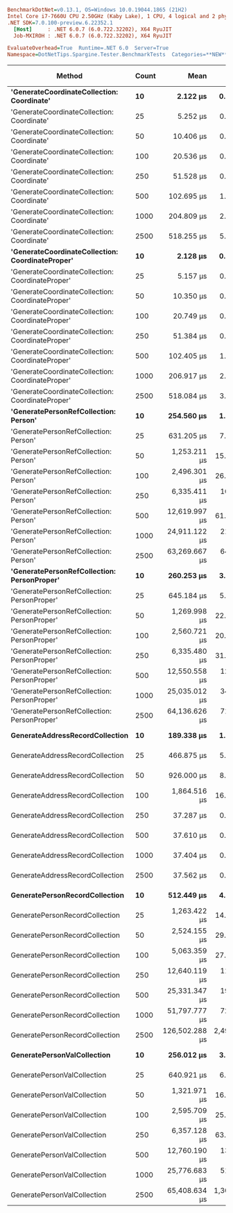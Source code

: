 ``` ini

BenchmarkDotNet=v0.13.1, OS=Windows 10.0.19044.1865 (21H2)
Intel Core i7-7660U CPU 2.50GHz (Kaby Lake), 1 CPU, 4 logical and 2 physical cores
.NET SDK=7.0.100-preview.6.22352.1
  [Host]     : .NET 6.0.7 (6.0.722.32202), X64 RyuJIT
  Job-MXIROH : .NET 6.0.7 (6.0.722.32202), X64 RyuJIT

EvaluateOverhead=True  Runtime=.NET 6.0  Server=True  
Namespace=DotNetTips.Spargine.Tester.BenchmarkTests  Categories=**NEW**  

```
|                                           Method | Count |           Mean |         Error |        StdDev |      StdErr |            Min |             Q1 |         Median |             Q3 |            Max |        Op/s | CI99.9% Margin | Iterations | Kurtosis | MValue | Skewness | Rank | LogicalGroup | Baseline |    Gen 0 | Code Size |   Gen 1 |    Allocated |
|------------------------------------------------- |------ |---------------:|--------------:|--------------:|------------:|---------------:|---------------:|---------------:|---------------:|---------------:|------------:|---------------:|-----------:|---------:|-------:|---------:|-----:|------------- |--------- |---------:|----------:|--------:|-------------:|
|       **&#39;GenerateCoordinateCollection: Coordinate&#39;** |    **10** |       **2.122 μs** |     **0.0122 μs** |     **0.0109 μs** |   **0.0029 μs** |       **2.105 μs** |       **2.114 μs** |       **2.121 μs** |       **2.128 μs** |       **2.145 μs** | **471,251.855** |      **0.0122 μs** |      **14.00** |    **2.277** |  **2.000** |   **0.4519** |    **1** |            ***** |       **No** |   **0.0114** |     **303 B** |       **-** |        **136 B** |
|       &#39;GenerateCoordinateCollection: Coordinate&#39; |    25 |       5.252 μs |     0.0498 μs |     0.0442 μs |   0.0118 μs |       5.191 μs |       5.213 μs |       5.246 μs |       5.278 μs |       5.342 μs | 190,391.827 |      0.0498 μs |      14.00 |    2.030 |  2.000 |   0.4203 |    3 |            * |       No |   0.0229 |     303 B |       - |        256 B |
|       &#39;GenerateCoordinateCollection: Coordinate&#39; |    50 |      10.406 μs |     0.1689 μs |     0.1498 μs |   0.0400 μs |      10.190 μs |      10.307 μs |      10.429 μs |      10.481 μs |      10.673 μs |  96,094.107 |      0.1689 μs |      14.00 |    1.962 |  2.000 |   0.2301 |    4 |            * |       No |   0.0458 |     303 B |       - |        456 B |
|       &#39;GenerateCoordinateCollection: Coordinate&#39; |   100 |      20.536 μs |     0.2158 μs |     0.2019 μs |   0.0521 μs |      20.232 μs |      20.393 μs |      20.549 μs |      20.691 μs |      20.840 μs |  48,694.626 |      0.2158 μs |      15.00 |    1.439 |  2.000 |   0.0332 |    5 |            * |       No |   0.0610 |     303 B |       - |        856 B |
|       &#39;GenerateCoordinateCollection: Coordinate&#39; |   250 |      51.528 μs |     0.4101 μs |     0.3836 μs |   0.0990 μs |      51.039 μs |      51.256 μs |      51.454 μs |      51.740 μs |      52.454 μs |  19,406.753 |      0.4101 μs |      15.00 |    2.866 |  2.000 |   0.6120 |    7 |            * |       No |   0.0610 |     303 B |       - |      2,056 B |
|       &#39;GenerateCoordinateCollection: Coordinate&#39; |   500 |     102.695 μs |     1.3652 μs |     1.2770 μs |   0.3297 μs |     100.973 μs |     101.690 μs |     102.519 μs |     103.651 μs |     105.466 μs |   9,737.559 |      1.3652 μs |      15.00 |    2.190 |  2.000 |   0.4727 |    8 |            * |       No |   0.3662 |     303 B |       - |      4,056 B |
|       &#39;GenerateCoordinateCollection: Coordinate&#39; |  1000 |     204.809 μs |     2.8181 μs |     2.4982 μs |   0.6677 μs |     202.059 μs |     202.717 μs |     203.573 μs |     207.376 μs |     208.980 μs |   4,882.604 |      2.8181 μs |      14.00 |    1.389 |  2.000 |   0.4491 |   10 |            * |       No |        - |     303 B |       - |      8,056 B |
|       &#39;GenerateCoordinateCollection: Coordinate&#39; |  2500 |     518.255 μs |     5.9832 μs |     5.5967 μs |   1.4451 μs |     508.939 μs |     514.722 μs |     518.278 μs |     523.172 μs |     526.730 μs |   1,929.552 |      5.9832 μs |      15.00 |    1.588 |  2.000 |   0.0523 |   13 |            * |       No |   1.9531 |     303 B |       - |     20,057 B |
| **&#39;GenerateCoordinateCollection: CoordinateProper&#39;** |    **10** |       **2.128 μs** |     **0.0181 μs** |     **0.0161 μs** |   **0.0043 μs** |       **2.101 μs** |       **2.118 μs** |       **2.132 μs** |       **2.137 μs** |       **2.164 μs** | **469,877.194** |      **0.0181 μs** |      **14.00** |    **2.658** |  **2.000** |   **0.2973** |    **1** |            ***** |       **No** |   **0.0114** |     **303 B** |       **-** |        **136 B** |
| &#39;GenerateCoordinateCollection: CoordinateProper&#39; |    25 |       5.157 μs |     0.0539 μs |     0.0478 μs |   0.0128 μs |       5.073 μs |       5.124 μs |       5.157 μs |       5.186 μs |       5.253 μs | 193,895.573 |      0.0539 μs |      14.00 |    2.148 |  2.000 |   0.1740 |    2 |            * |       No |   0.0229 |     303 B |       - |        256 B |
| &#39;GenerateCoordinateCollection: CoordinateProper&#39; |    50 |      10.350 μs |     0.1305 μs |     0.1221 μs |   0.0315 μs |      10.143 μs |      10.280 μs |      10.318 μs |      10.450 μs |      10.576 μs |  96,618.643 |      0.1305 μs |      15.00 |    1.893 |  2.000 |   0.1874 |    4 |            * |       No |   0.0458 |     303 B |       - |        456 B |
| &#39;GenerateCoordinateCollection: CoordinateProper&#39; |   100 |      20.749 μs |     0.2422 μs |     0.2265 μs |   0.0585 μs |      20.422 μs |      20.580 μs |      20.739 μs |      20.832 μs |      21.205 μs |  48,194.411 |      0.2422 μs |      15.00 |    2.182 |  2.000 |   0.4610 |    5 |            * |       No |   0.0916 |     303 B |       - |        856 B |
| &#39;GenerateCoordinateCollection: CoordinateProper&#39; |   250 |      51.384 μs |     0.6800 μs |     0.6360 μs |   0.1642 μs |      50.244 μs |      51.031 μs |      51.559 μs |      51.800 μs |      52.221 μs |  19,461.434 |      0.6800 μs |      15.00 |    1.871 |  2.000 |  -0.5114 |    7 |            * |       No |   0.1831 |     303 B |       - |      2,056 B |
| &#39;GenerateCoordinateCollection: CoordinateProper&#39; |   500 |     102.405 μs |     1.6606 μs |     1.5533 μs |   0.4011 μs |     100.348 μs |     100.720 μs |     102.688 μs |     103.487 μs |     104.587 μs |   9,765.130 |      1.6606 μs |      15.00 |    1.370 |  2.000 |  -0.0495 |    8 |            * |       No |        - |     303 B |       - |      4,056 B |
| &#39;GenerateCoordinateCollection: CoordinateProper&#39; |  1000 |     206.917 μs |     2.5635 μs |     2.2725 μs |   0.6074 μs |     202.706 μs |     205.379 μs |     207.544 μs |     208.002 μs |     210.117 μs |   4,832.853 |      2.5635 μs |      14.00 |    1.897 |  2.000 |  -0.5088 |   10 |            * |       No |        - |     303 B |       - |      8,056 B |
| &#39;GenerateCoordinateCollection: CoordinateProper&#39; |  2500 |     518.084 μs |     3.5514 μs |     3.3220 μs |   0.8577 μs |     511.134 μs |     516.808 μs |     518.849 μs |     520.523 μs |     522.122 μs |   1,930.190 |      3.5514 μs |      15.00 |    2.265 |  2.000 |  -0.8004 |   13 |            * |       No |   1.9531 |     303 B |       - |     20,057 B |
|            **&#39;GeneratePersonRefCollection: Person&#39;** |    **10** |     **254.560 μs** |     **1.9703 μs** |     **1.7467 μs** |   **0.4668 μs** |     **251.528 μs** |     **253.510 μs** |     **254.360 μs** |     **255.595 μs** |     **257.367 μs** |   **3,928.353** |      **1.9703 μs** |      **14.00** |    **1.835** |  **2.000** |  **-0.0163** |   **11** |            ***** |       **No** |   **2.9297** |     **336 B** |       **-** |     **30,235 B** |
|            &#39;GeneratePersonRefCollection: Person&#39; |    25 |     631.205 μs |     7.2990 μs |     6.8275 μs |   1.7628 μs |     621.560 μs |     625.932 μs |     632.509 μs |     635.554 μs |     646.454 μs |   1,584.271 |      7.2990 μs |      15.00 |    2.318 |  2.000 |   0.4045 |   14 |            * |       No |   7.8125 |     336 B |       - |     75,333 B |
|            &#39;GeneratePersonRefCollection: Person&#39; |    50 |   1,253.211 μs |    15.2161 μs |    14.2331 μs |   3.6750 μs |   1,231.844 μs |   1,243.064 μs |   1,252.439 μs |   1,262.185 μs |   1,289.643 μs |     797.950 |     15.2161 μs |      15.00 |    3.458 |  2.000 |   0.7723 |   16 |            * |       No |  15.6250 |     336 B |       - |    150,549 B |
|            &#39;GeneratePersonRefCollection: Person&#39; |   100 |   2,496.301 μs |    26.8472 μs |    23.7994 μs |   6.3607 μs |   2,455.669 μs |   2,482.498 μs |   2,493.813 μs |   2,503.648 μs |   2,543.523 μs |     400.593 |     26.8472 μs |      14.00 |    2.478 |  2.000 |   0.4813 |   19 |            * |       No |  31.2500 |     336 B |       - |    301,033 B |
|            &#39;GeneratePersonRefCollection: Person&#39; |   250 |   6,335.411 μs |   100.5083 μs |    94.0155 μs |  24.2747 μs |   6,175.047 μs |   6,293.441 μs |   6,336.863 μs |   6,377.251 μs |   6,526.598 μs |     157.843 |    100.5083 μs |      15.00 |    2.369 |  2.000 |   0.1379 |   21 |            * |       No |  78.1250 |     336 B | 23.4375 |    751,328 B |
|            &#39;GeneratePersonRefCollection: Person&#39; |   500 |  12,619.997 μs |    61.5312 μs |    57.5563 μs |  14.8610 μs |  12,522.013 μs |  12,593.073 μs |  12,626.077 μs |  12,658.253 μs |  12,721.922 μs |      79.239 |     61.5312 μs |      15.00 |    2.026 |  2.000 |  -0.2629 |   22 |            * |       No |  78.1250 |     336 B | 31.2500 |  1,502,435 B |
|            &#39;GeneratePersonRefCollection: Person&#39; |  1000 |  24,911.122 μs |   215.3023 μs |   201.3939 μs |  51.9997 μs |  24,669.539 μs |  24,746.800 μs |  24,931.289 μs |  25,009.464 μs |  25,326.861 μs |      40.143 |    215.3023 μs |      15.00 |    2.188 |  2.000 |   0.5545 |   23 |            * |       No |  62.5000 |     336 B | 31.2500 |  3,004,242 B |
|            &#39;GeneratePersonRefCollection: Person&#39; |  2500 |  63,269.667 μs |   642.3979 μs |   600.8994 μs | 155.1516 μs |  62,031.613 μs |  62,889.175 μs |  63,140.988 μs |  63,685.481 μs |  64,503.775 μs |      15.805 |    642.3979 μs |      15.00 |    2.630 |  2.000 |   0.0507 |   26 |            * |       No | 125.0000 |     336 B |       - |  7,537,153 B |
|      **&#39;GeneratePersonRefCollection: PersonProper&#39;** |    **10** |     **260.253 μs** |     **3.2699 μs** |     **2.8987 μs** |   **0.7747 μs** |     **255.708 μs** |     **258.746 μs** |     **259.048 μs** |     **262.762 μs** |     **265.176 μs** |   **3,842.418** |      **3.2699 μs** |      **14.00** |    **1.703** |  **2.000** |   **0.3479** |   **11** |            ***** |       **No** |   **2.9297** |     **336 B** |       **-** |     **30,235 B** |
|      &#39;GeneratePersonRefCollection: PersonProper&#39; |    25 |     645.184 μs |     5.3481 μs |     4.4659 μs |   1.2386 μs |     637.713 μs |     642.829 μs |     645.566 μs |     647.401 μs |     653.981 μs |   1,549.945 |      5.3481 μs |      13.00 |    2.269 |  2.000 |   0.1028 |   14 |            * |       No |   7.8125 |     336 B |       - |     75,337 B |
|      &#39;GeneratePersonRefCollection: PersonProper&#39; |    50 |   1,269.998 μs |    22.1636 μs |    20.7319 μs |   5.3529 μs |   1,247.429 μs |   1,253.747 μs |   1,265.312 μs |   1,287.013 μs |   1,306.907 μs |     787.403 |     22.1636 μs |      15.00 |    1.650 |  2.000 |   0.5577 |   16 |            * |       No |  15.6250 |     336 B |       - |    150,591 B |
|      &#39;GeneratePersonRefCollection: PersonProper&#39; |   100 |   2,560.721 μs |    20.7260 μs |    17.3071 μs |   4.8001 μs |   2,527.743 μs |   2,546.896 μs |   2,562.873 μs |   2,577.386 μs |   2,579.853 μs |     390.515 |     20.7260 μs |      13.00 |    1.697 |  2.000 |  -0.3951 |   19 |            * |       No |  31.2500 |     336 B |       - |    300,993 B |
|      &#39;GeneratePersonRefCollection: PersonProper&#39; |   250 |   6,335.480 μs |    31.8883 μs |    29.8283 μs |   7.7016 μs |   6,301.563 μs |   6,314.620 μs |   6,322.422 μs |   6,359.793 μs |   6,390.322 μs |     157.841 |     31.8883 μs |      15.00 |    1.875 |  2.000 |   0.7014 |   21 |            * |       No |  78.1250 |     336 B | 23.4375 |    751,370 B |
|      &#39;GeneratePersonRefCollection: PersonProper&#39; |   500 |  12,550.558 μs |   127.1567 μs |   118.9425 μs |  30.7108 μs |  12,313.530 μs |  12,464.555 μs |  12,527.664 μs |  12,615.314 μs |  12,765.948 μs |      79.678 |    127.1567 μs |      15.00 |    2.282 |  2.000 |  -0.0097 |   22 |            * |       No |  78.1250 |     336 B | 31.2500 |  1,502,318 B |
|      &#39;GeneratePersonRefCollection: PersonProper&#39; |  1000 |  25,035.012 μs |   349.1472 μs |   326.5925 μs |  84.3258 μs |  24,478.236 μs |  24,832.034 μs |  24,999.083 μs |  25,246.391 μs |  25,633.355 μs |      39.944 |    349.1472 μs |      15.00 |    1.971 |  2.000 |   0.1964 |   23 |            * |       No |  62.5000 |     336 B | 31.2500 |  3,004,812 B |
|      &#39;GeneratePersonRefCollection: PersonProper&#39; |  2500 |  64,136.626 μs |   710.8369 μs |   664.9173 μs | 171.6809 μs |  62,910.537 μs |  63,601.975 μs |  64,306.950 μs |  64,649.262 μs |  65,089.300 μs |      15.592 |    710.8369 μs |      15.00 |    1.668 |  2.000 |  -0.3017 |   26 |            * |       No | 125.0000 |     336 B |       - |  7,537,865 B |
|                  **GenerateAddressRecordCollection** |    **10** |     **189.338 μs** |     **1.9895 μs** |     **1.7636 μs** |   **0.4713 μs** |     **186.814 μs** |     **187.769 μs** |     **189.482 μs** |     **190.527 μs** |     **192.158 μs** |   **5,281.562** |      **1.9895 μs** |      **14.00** |    **1.587** |  **2.000** |  **-0.0138** |    **9** |            ***** |       **No** |   **1.9531** |     **669 B** |       **-** |     **19,680 B** |
|                  GenerateAddressRecordCollection |    25 |     466.875 μs |     5.3718 μs |     5.0248 μs |   1.2974 μs |     460.732 μs |     462.738 μs |     465.513 μs |     470.516 μs |     476.423 μs |   2,141.902 |      5.3718 μs |      15.00 |    1.696 |  2.000 |   0.4331 |   12 |            * |       No |   4.8828 |     669 B |       - |     49,081 B |
|                  GenerateAddressRecordCollection |    50 |     926.000 μs |     8.8626 μs |     7.8565 μs |   2.0997 μs |     915.743 μs |     920.941 μs |     923.062 μs |     930.422 μs |     942.872 μs |   1,079.913 |      8.8626 μs |      14.00 |    2.331 |  2.000 |   0.7924 |   15 |            * |       No |   9.7656 |     669 B |       - |     98,081 B |
|                  GenerateAddressRecordCollection |   100 |   1,864.516 μs |    16.3467 μs |    15.2907 μs |   3.9480 μs |   1,842.788 μs |   1,855.428 μs |   1,862.799 μs |   1,872.032 μs |   1,895.112 μs |     536.332 |     16.3467 μs |      15.00 |    2.079 |  2.000 |   0.2997 |   18 |            * |       No |  19.5313 |     669 B |  3.9063 |    196,082 B |
|                  GenerateAddressRecordCollection |   250 |      37.287 μs |     0.3343 μs |     0.3127 μs |   0.0807 μs |      36.789 μs |      37.025 μs |      37.348 μs |      37.464 μs |      37.855 μs |  26,819.167 |      0.3343 μs |      15.00 |    1.782 |  2.000 |   0.0358 |    6 |            * |       No |   0.1831 |     669 B |       - |      4,000 B |
|                  GenerateAddressRecordCollection |   500 |      37.610 μs |     0.4373 μs |     0.4090 μs |   0.1056 μs |      37.120 μs |      37.301 μs |      37.493 μs |      37.870 μs |      38.601 μs |  26,588.684 |      0.4373 μs |      15.00 |    2.838 |  2.000 |   0.8449 |    6 |            * |       No |   0.4272 |     669 B |       - |      4,000 B |
|                  GenerateAddressRecordCollection |  1000 |      37.404 μs |     0.5482 μs |     0.5128 μs |   0.1324 μs |      36.477 μs |      37.043 μs |      37.504 μs |      37.700 μs |      38.293 μs |  26,735.209 |      0.5482 μs |      15.00 |    2.056 |  2.000 |  -0.2147 |    6 |            * |       No |   0.1221 |     669 B |       - |      4,000 B |
|                  GenerateAddressRecordCollection |  2500 |      37.562 μs |     0.2817 μs |     0.2635 μs |   0.0680 μs |      37.155 μs |      37.392 μs |      37.510 μs |      37.720 μs |      37.998 μs |  26,622.326 |      0.2817 μs |      15.00 |    1.803 |  2.000 |   0.1779 |    6 |            * |       No |   0.3662 |     669 B |       - |      4,000 B |
|                   **GeneratePersonRecordCollection** |    **10** |     **512.449 μs** |     **4.0710 μs** |     **3.6088 μs** |   **0.9645 μs** |     **506.471 μs** |     **509.121 μs** |     **512.969 μs** |     **514.622 μs** |     **518.974 μs** |   **1,951.415** |      **4.0710 μs** |      **14.00** |    **1.781** |  **2.000** |   **0.0021** |   **13** |            ***** |       **No** |   **5.8594** |   **1,272 B** |       **-** |     **59,432 B** |
|                   GeneratePersonRecordCollection |    25 |   1,263.422 μs |    14.8467 μs |    13.8876 μs |   3.5858 μs |   1,246.479 μs |   1,250.973 μs |   1,261.428 μs |   1,272.411 μs |   1,289.758 μs |     791.501 |     14.8467 μs |      15.00 |    1.705 |  2.000 |   0.3802 |   16 |            * |       No |  15.6250 |   1,272 B |       - |    148,315 B |
|                   GeneratePersonRecordCollection |    50 |   2,524.155 μs |    29.4884 μs |    27.5835 μs |   7.1220 μs |   2,485.947 μs |   2,504.175 μs |   2,514.473 μs |   2,545.241 μs |   2,581.036 μs |     396.172 |     29.4884 μs |      15.00 |    1.996 |  2.000 |   0.4931 |   19 |            * |       No |  31.2500 |   1,272 B |  3.9063 |    296,599 B |
|                   GeneratePersonRecordCollection |   100 |   5,063.359 μs |    27.1140 μs |    24.0359 μs |   6.4239 μs |   5,009.008 μs |   5,047.715 μs |   5,065.443 μs |   5,079.090 μs |   5,095.787 μs |     197.497 |     27.1140 μs |      14.00 |    2.501 |  2.000 |  -0.4994 |   20 |            * |       No |  54.6875 |   1,272 B |       - |    593,008 B |
|                   GeneratePersonRecordCollection |   250 |  12,640.119 μs |   111.7173 μs |   104.5005 μs |  26.9819 μs |  12,487.530 μs |  12,569.937 μs |  12,608.648 μs |  12,721.110 μs |  12,801.060 μs |      79.113 |    111.7173 μs |      15.00 |    1.516 |  2.000 |   0.1083 |   22 |            * |       No |  46.8750 |   1,272 B | 15.6250 |  1,481,344 B |
|                   GeneratePersonRecordCollection |   500 |  25,331.347 μs |   194.8854 μs |   182.2959 μs |  47.0686 μs |  25,070.672 μs |  25,182.002 μs |  25,318.603 μs |  25,452.914 μs |  25,658.503 μs |      39.477 |    194.8854 μs |      15.00 |    1.728 |  2.000 |   0.3652 |   23 |            * |       No |  62.5000 |   1,272 B | 31.2500 |  2,962,227 B |
|                   GeneratePersonRecordCollection |  1000 |  51,797.777 μs |   729.3795 μs |   682.2620 μs | 176.1593 μs |  50,824.670 μs |  51,399.975 μs |  51,767.550 μs |  52,381.100 μs |  52,931.300 μs |      19.306 |    729.3795 μs |      15.00 |    1.634 |  2.000 |   0.0426 |   25 |            * |       No | 100.0000 |   1,272 B |       - |  5,924,026 B |
|                   GeneratePersonRecordCollection |  2500 | 126,502.288 μs | 2,495.2088 μs | 2,773.4180 μs | 636.2657 μs | 122,434.750 μs | 124,249.125 μs | 126,474.625 μs | 128,621.087 μs | 132,221.025 μs |       7.905 |  2,495.2088 μs |      19.00 |    1.971 |  2.000 |   0.0736 |   27 |            * |       No |        - |   1,272 B |       - | 14,839,318 B |
|                      **GeneratePersonValCollection** |    **10** |     **256.012 μs** |     **3.2867 μs** |     **2.9135 μs** |   **0.7787 μs** |     **252.186 μs** |     **253.769 μs** |     **255.746 μs** |     **257.442 μs** |     **261.274 μs** |   **3,906.073** |      **3.2867 μs** |      **14.00** |    **1.801** |  **2.000** |   **0.4493** |   **11** |            ***** |       **No** |   **3.4180** |     **534 B** |       **-** |     **31,863 B** |
|                      GeneratePersonValCollection |    25 |     640.921 μs |     6.0487 μs |     5.3620 μs |   1.4331 μs |     633.011 μs |     636.989 μs |     641.105 μs |     644.997 μs |     649.949 μs |   1,560.256 |      6.0487 μs |      14.00 |    1.664 |  2.000 |   0.0890 |   14 |            * |       No |   7.8125 |     534 B |       - |     78,356 B |
|                      GeneratePersonValCollection |    50 |   1,321.971 μs |    16.6928 μs |    13.9392 μs |   3.8660 μs |   1,306.942 μs |   1,309.266 μs |   1,319.285 μs |   1,331.044 μs |   1,346.013 μs |     756.446 |     16.6928 μs |      13.00 |    1.475 |  2.000 |   0.3620 |   17 |            * |       No |  15.6250 |     534 B |       - |    157,093 B |
|                      GeneratePersonValCollection |   100 |   2,595.709 μs |    25.4766 μs |    23.8308 μs |   6.1531 μs |   2,561.864 μs |   2,582.475 μs |   2,596.802 μs |   2,609.874 μs |   2,647.969 μs |     385.251 |     25.4766 μs |      15.00 |    2.405 |  2.000 |   0.3465 |   19 |            * |       No |  31.2500 |     534 B |  3.9063 |    314,398 B |
|                      GeneratePersonValCollection |   250 |   6,357.128 μs |    63.6127 μs |    59.5034 μs |  15.3637 μs |   6,294.445 μs |   6,318.239 μs |   6,333.587 μs |   6,401.491 μs |   6,510.496 μs |     157.304 |     63.6127 μs |      15.00 |    3.335 |  2.000 |   1.0563 |   21 |            * |       No |  78.1250 |     534 B | 23.4375 |    772,043 B |
|                      GeneratePersonValCollection |   500 |  12,760.190 μs |   138.9348 μs |   129.9597 μs |  33.5554 μs |  12,574.647 μs |  12,653.560 μs |  12,778.595 μs |  12,830.171 μs |  13,044.980 μs |      78.369 |    138.9348 μs |      15.00 |    2.350 |  2.000 |   0.3094 |   22 |            * |       No |  78.1250 |     534 B | 31.2500 |  1,544,536 B |
|                      GeneratePersonValCollection |  1000 |  25,776.683 μs |   511.0084 μs |   795.5785 μs | 140.6397 μs |  24,523.588 μs |  24,915.495 μs |  25,943.487 μs |  26,324.334 μs |  27,030.134 μs |      38.795 |    511.0084 μs |      32.00 |    1.691 |  2.923 |  -0.3329 |   24 |            * |       No |  31.2500 |     534 B |       - |  3,089,096 B |
|                      GeneratePersonValCollection |  2500 |  65,408.634 μs | 1,307.5539 μs | 2,111.4558 μs | 362.1117 μs |  61,933.287 μs |  63,641.697 μs |  65,310.794 μs |  67,270.066 μs |  69,336.575 μs |      15.289 |  1,307.5539 μs |      34.00 |    1.640 |  3.286 |   0.0917 |   26 |            * |       No |        - |     534 B |       - |  8,067,328 B |
